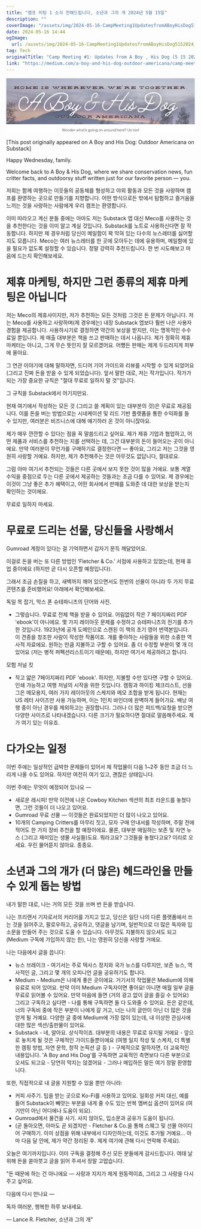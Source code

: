 ```yaml
---
title: "캠프 미팅 1 소식 전해드립니다, 소년과 그의 개 2024년 5월 15일"
description: ""
coverImage: "/assets/img/2024-05-16-CampMeeting1UpdatesfromABoyHisDog5152024_0.png"
date: 2024-05-16 14:44
ogImage: 
  url: /assets/img/2024-05-16-CampMeeting1UpdatesfromABoyHisDog5152024_0.png
tag: Tech
originalTitle: "Camp Meeting #1: Updates from A Boy , His Dog (5 15 2024)"
link: "https://medium.com/a-boy-and-his-dog-outdoor-americana/camp-meeting-1-updates-from-a-boy-his-dog-5-15-2024-f8639d4104c7"
---
```




![Image](/assets/img/2024-05-16-CampMeeting1UpdatesfromABoyHisDog5152024_0.png)

[This post originally appeared on A Boy and His Dog: Outdoor Americana on Substack]

Happy Wednesday, family.

Welcome back to A Boy & His Dog, where we share conservation news, fun critter facts, and outdoorsy stuff written just for our favorite person — you.


<div class="content-ad"></div>

저희는 함께 여행하는 이웃들의 공동체를 형성하고 야외 활동과 모든 것을 사랑하며 캠프를 환영하는 곳으로 만들기를 지향합니다. 어떤 방식으로든 밖에서 탐험하고 즐거움을 느끼는 것을 사랑하는 사람에게 우리 캠프는 환영합니다.

이미 따라오고 계신 분들 중에는 아마도 저는 Substack 앱 대신 Meco를 사용하는 것을 추천한다는 것을 이미 알고 계실 것입니다. Substack를 노트로 사용하신다면 잘 작동합니다. 하지만 제 경우처럼 당신이 메일함이 꽉 막혀 있는 다수의 뉴스레터를 싫어할지도 모릅니다. Meco는 여러 뉴스레터를 한 곳에 모아두는 데에 유용하며, 메일함에 있을 필요가 없도록 설정할 수 있습니다. 정말 강력히 추천드립니다. 한 번 시도해보고 마음에 드는지 확인해보세요.

# 제휴 마케팅, 하지만 그런 종류의 제휴 마케팅은 아닙니다

저는 Meco의 제휴사이지만, 저가 추천하는 모든 것처럼 그것은 돈 문제가 아닙니다. 저는 Meco를 사용하고 사랑하며(제 경우에는) 내장 Substack 앱보다 훨씬 나은 사용자 경험을 제공합니다. 사용하시기로 결정하면 약간의 보상을 받지만, 이는 명목적인 수수료일 뿐입니다. 제 매출 대부분은 책을 쓰고 판매하는 데서 나옵니다. 제가 정확히 제휴 마케터는 아니고, 그게 무슨 뜻인지 잘 모르겠어요. 어쨌든 판매는 제게 두드러지게 피부에 올아요.

<div class="content-ad"></div>

그 연관 이야기에 대해 말하자면, 드디어 기어 가이드와 리뷰를 시작할 수 있게 되었어요 (그리고 진짜 돈을 받을 수 있게 되었습니다). 앞서 말한 대로, 저는 작가입니다. 작가가 되는 가장 중요한 규칙은 "절대 무료로 일하지 말 것"입니다.

그 규칙을 Substack에서 어기지만요.

현재 여기에서 작성하는 모든 것 (그리고 쓸 계획이 있는 대부분의 것)은 무료로 제공됩니다. 이를 돈을 버는 방법으로는 시네케이션 및 리드 기반 플랫폼을 통한 수익화를 들 수 있지만, 여러분은 비즈니스에 대해 얘기하러 온 것이 아니잖아요.

제가 매우 깐깐할 수 있다는 점을 꼭 말씀드리고 싶어요. 제가 제휴 기업과 협업하고, 어떤 제품과 서비스를 추천하는 지를 선택하는 데, 그건 대부분의 돈이 들어오는 곳이 아니에요. 만약 여러분이 무언가를 구매하기로 결정한다면 — 좋아요, 그리고 저는 그것을 영원히 사랑할 거예요. 하지만, 제가 추천해주는 것은 아무것도 없답니다, 절대로요.

<div class="content-ad"></div>

그럼 아마 여기서 추천되는 것들은 다른 곳에서 보지 못한 것이 많을 거에요. 보통 계열 수익을 중점으로 두는 다른 곳에서 제공하는 것들과는 조금 다를 수 있어요. 제 경우에는 이것이 그냥 좋은 추가 혜택이고, 어떤 회사에서 판매를 도와준 데 대한 보상을 받는지 확인하는 것이에요.

무료로 일하지 마세요.

<div class="content-ad"></div>

# 무료로 드리는 선물, 당신들을 사랑해서

Gumroad 계정이 있다는 걸 기억하면서 갑자기 문득 깨달았어요. 

이걸로 돈을 버는 또 다른 방법인 ‘Fletcher & Co.’ 서점에 사용하고 있었는데, 현재 휴업 중이에요 (하지만 곧 다시 오픈할 예정입니다).

그래서 조금 손질을 하고, 새벽까지 깨어 있으면서도 한번의 선물이 아니라 두 가지 무료 콘텐츠를 준비했어요! 아래에서 확인해보세요.

<div class="content-ad"></div>

독일 목 잡기, 막스 폰 슈테파니츠의 단어와 사진.

- 그렇습니다. 무료로 전체 책을 받을 수 있어요. 어림없이 작은 7 페이지짜리 PDF 'ebook'이 아니에요. 몇 가지 레이아웃 문제를 수정하고 슈테파니츠의 전기를 추가한 것입니다. 1923년에 공개 도메인으로 스캔된 이 책의 초기 영어 번역본입니다. 이 견종을 창조한 사람이 작성한 작품이죠. 개를 좋아하는 사람들을 위한 소중한 역사적 자료에요. 원하는 만큼 지불하고 구할 수 있어요. 좀 더 수정할 부분이 몇 개 더 있어요 (저는 병적 퍼펙션리스트이기 때문에), 하지만 여기서 제공하려고 합니다.

모험 저널 킷

- 작고 얇은 7페이지짜리 PDF 'ebook'. 하지만, 지불할 수만 있다면 구할 수 있어요. 인쇄 가능하고 여행 저널의 시작을 위한 킷입니다. 캠핑과 하이킹 체크리스트, 선을 그은 메모용지, 여러 가지 레이아웃의 스케치와 메모 조합을 받게 됩니다. 현재는 US 레터 사이즈만 사용 가능하며, 이는 1인치 바인더에 완벽하게 들어가요. 배낭 여행 중이 아닌 경우를 제외하고는 권장합니다. 그러나 더 많은 피드백/요청을 받으면 다양한 사이즈로 나타내겠습니다. 다른 크기가 필요하다면 절대로 말씀해주세요. 제가 여기 있는 이유죠.

<div class="content-ad"></div>

# 다가오는 일정

이번 주에는 일상적인 급박한 문제들이 있어서 제 작업물이 다음 1~2주 동안 조금 더 느리게 나올 수도 있어요. 하지만 여전히 여기 있고, 괜찮은 상태입니다.

이번 주에는 무엇이 예정되어 있나요 — 

- 새로운 레시피! 만약 이전에 나온 Cowboy Kitchen 섹션의 최초 라운드를 놓쳤다면, 그런 것들이 더 나오고 있어요.
- Gumroad 무료 선물 — 이것들은 완료되었지만 더 많이 나오고 있어요.
- 10개의 Camping Critters를 마무리 짓고, 모자 구매 안내서를 작성하며, 주말 전에 적어도 한 가지 장비 추천을 할 예정이에요. 물론, 대부분 매일하는 보존 및 자연 뉴스 (그리고 재미있는 생물 사실들)도요. 뭐라고요? 그것들을 놓쳤다고요? 이리로 오세요. 우린 물어뜯지 않아요. 종종요.

<div class="content-ad"></div>

# 소년과 그의 개가 (더 많은) 헤드라인을 만들 수 있게 돕는 방법

내가 말한 대로, 나는 거의 모든 것을 쓰며 번 돈을 받습니다.

나는 프리랜서 기자로서의 커리어를 가지고 있고, 당신은 일단 나의 다른 플랫폼에서 쓰는 것을 읽어주고, 팔로우하고, 공유하고, 댓글을 남기며, 일반적으로 더 많은 독자와 입소문을 만들어 주는 것으로 도울 수 있습니다. 아무것도 지불하지 않으셔도 되고(Medium 구독에 가입하지 않는 한), 나는 영원히 당신을 사랑할 거에요.

나는 다음에서 글을 씁니다:

<div class="content-ad"></div>

- 뉴스 브레이크 - 여기서는 주로 텍사스 정치와 국가 뉴스를 다루지만, 보존 뉴스, 역사적인 글, 그리고 몇 개의 오피니언 글을 공유하기도 합니다.
- Medium - Medium은 나에게 좋은 곳이에요. 거기서의 작업물은 Medium에 의해 유료로 되어 있어요. 만약 이미 Medium 구독자이면 좋아요! 아니면 매월 일부 글을 무료로 읽어볼 수 있어요. 만약 마음에 들면 (거의 광고 없이 글을 즐길 수 있어요) 그리고 구독하고 싶다면 - 나를 통해 구독하면 둘 다 도와줄 수 있어요. 돈은 같은데, 너의 구독비 중에 작은 부분이 나에게 갈 거고, 너는 나의 글만이 아닌 더 많은 것을 얻게 될 거예요. 다양한 글 중에 Medium에 가장 많이 있는데, 내 이상한 관심사에 대한 많은 섹션/출판물이 있어요.
- Substack - 네, 알아요. 상식적이죠. 대부분의 내용은 무료로 유지될 거에요 - 앞으로 놓치게 될 것은 구체적인 가이드들뿐이에요 (여행 일지 작성 및 스케치, 더 특별한 캠핑 방법, 자연 문학, 창작 논픽션 글 등 ) - 구체적으로 말하자면, 더 교육적인 내용입니다. 'A Boy and His Dog'를 구독하면 교육적인 측면보다 다른 부분으로 오셔도 되고요 - 당연히 막지는 않겠어요 - 그러나 매입하든 말든 여기 정말 환영합니다.

또한, 직접적으로 내 글을 지원할 수 있을 뿐만 아니라:

- 커피 사주기. 팁을 받는 곳으로 Ko-Fi를 사용하고 있어요. 일회성 커피 대신, 예를 들어 Substack이 빼앗는 부분을 내게 줄 수도 있는 반복 멤버십 옵션이 있어요 (여기만이 아닌 어디에나 도움이 되요).
- Gumroad에서 물건을 사기. 사지 않아도, 입소문과 공유가 도움이 됩니다. 
- (곧 돌아오면, 아마도 곧 되겠지만 - Fletcher & Co.을 통해 스웨그 및 선물 아이디어 구매하기. 이미 상점을 위해 내부에서 디자인하는데, 이것도 추가될 거예요... 아마 다음 달 안에, 제가 약간 정리된 후. 제게 여기에 관해 다시 연락해 주세요).

오늘은 여기까지입니다. 이미 구독을 결정해 주신 모든 분들에게 감사드립니다. 여태 날 위해 돈을 쏟아붓고 글을 읽어 주셔서 정말 고맙습니다.

<div class="content-ad"></div>

"돈 때문에 하는 건 아니에요 — 사랑과 지지가 제게 원동력이죠, 그리고 그 사랑을 다시 주고 싶어요.

다음에 다시 만나요 —

독자 여러분, 행복한 하루 보내세요.

— Lance R. Fletcher, 소년과 그의 개"